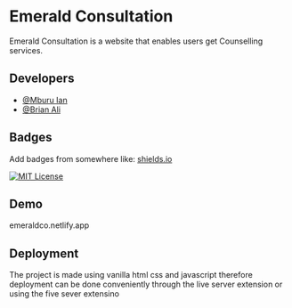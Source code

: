 
# Emerald Consultation

Emerald Consultation is a website that enables users get Counselling services.


## Developers

- [@Mburu Ian](https://www.github.com/mburuian)
- [@Brian Ali](https://www.github.com/brianali-codes)



## Badges

Add badges from somewhere like: [shields.io](https://shields.io/)

[![MIT License](https://img.shields.io/badge/License-MIT-green.svg)](https://choosealicense.com/licenses/mit/)



## Demo

emeraldco.netlify.app


## Deployment

The project is made using vanilla html css and javascript therefore deployment can be done conveniently through the live server extension or using the five sever extensino


